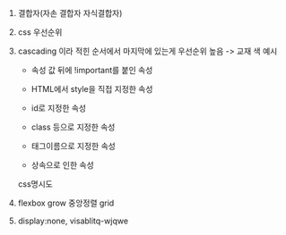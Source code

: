 1. 결합자(자손 결합자 자식결합자)

2. css 우선순위

3. cascading 이라 적힌 순서에서 마지막에 있는게 우선순위 높음 -> 교재 색 예시
   
   - 속성 값 뒤에 !important를 붙인 속성
   
   - HTML에서 style을 직접 지정한 속성
   
   - id로 지정한 속성
   
   - class 등으로 지정한 속성
   
   - 태그이름으로 지정한 속성
   
   - 상속으로 인한 속성
   
   css명시도 

4. flexbox grow 중앙정렬 grid

5. display:none, visablitq-wjqwe
